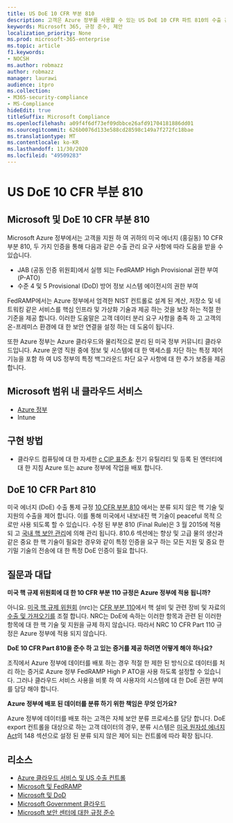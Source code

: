 ```yaml
---
title: US DoE 10 CFR 부분 810
description: 고객은 Azure 정부를 사용할 수 있는 US DoE 10 CFR 파트 810의 수출 관리 요구 사항을 따릅니다.
keywords: Microsoft 365, 규정 준수, 제안
localization_priority: None
ms.prod: microsoft-365-enterprise
ms.topic: article
f1.keywords:
- NOCSH
ms.author: robmazz
author: robmazz
manager: laurawi
audience: itpro
ms.collection:
- M365-security-compliance
- MS-Compliance
hideEdit: true
titleSuffix: Microsoft Compliance
ms.openlocfilehash: a09f4f6df73ef09dbbce26afd91704181886dd01
ms.sourcegitcommit: 626b0076d133e588cd28598c149a7f272fc18bae
ms.translationtype: MT
ms.contentlocale: ko-KR
ms.lasthandoff: 11/30/2020
ms.locfileid: "49509283"
---
```

# <a name="us-doe-10-cfr-part-810"></a>US DoE 10 CFR 부분 810

## <a name="microsoft-and-doe-10-cfr-part-810"></a>Microsoft 및 DoE 10 CFR 부분 810

Microsoft Azure 정부에서는 고객을 지원 하 여 귀하의 미국 에너지 (홍길동) 10 CFR 부분 810, 두 가지 인증을 통해 다음과 같은 수출 관리 요구 사항에 따라 도움을 받을 수 있습니다.

- JAB (공동 인증 위원회)에서 실행 되는 FedRAMP High Provisional 권한 부여 (P-ATO)
- 수준 4 및 5 Provisional (DoD) 방어 정보 시스템 에이전시의 권한 부여

FedRAMP에서는 Azure 정부에서 엄격한 NIST 컨트롤로 설계 된 계산, 저장소 및 네트워킹 같은 서비스를 핵심 인프라 및 가상화 기술과 제공 하는 것을 보장 하는 적절 한 기준을 제공 합니다. 이러한 도움말은 고객 데이터 분리 요구 사항을 충족 하 고 고객의 온-프레미스 환경에 대 한 보안 연결을 설정 하는 데 도움이 됩니다.

또한 Azure 정부는 Azure 클라우드와 물리적으로 분리 된 미국 정부 커뮤니티 클라우드입니다. Azure 운영 직원 중에 정보 및 시스템에 대 한 액세스를 차단 하는 특정 제어 기능을 포함 하 여 US 정부의 특정 백그라운드 차단 요구 사항에 대 한 추가 보증을 제공 합니다.

## <a name="microsoft-in-scope-cloud-services"></a>Microsoft 범위 내 클라우드 서비스

- [Azure 정부](https://aka.ms/AzureCompliance)
- Intune

## <a name="how-to-implement"></a>구현 방법

- 클라우드 컴퓨팅에 대 한 자세한 [c CIP 표준 &](https://aka.ms/AzureNERC): 전기 유틸리티 및 등록 된 엔터티에 대 한 지침 Azure 또는 azure 정부에 작업을 배포 합니다.

## <a name="about-doe-10-cfr-part-810"></a>DoE 10 CFR Part 810

미국 에너지 (DoE) 수출 통제 규정 [10 CFR 부분 810](https://www.govinfo.gov/content/pkg/FR-2015-02-23/pdf/2015-03479.pdf) 에서는 분류 되지 않은 핵 기술 및 지원의 수출을 제어 합니다. 이를 통해 미국에서 내보내진 핵 기술이 peaceful 목적 으로만 사용 되도록 할 수 있습니다. 수정 된 부분 810 (Final Rule)은 3 월 2015에 적용 되 고 [국내 핵 보안 관리](https://www.energy.gov/nnsa/national-nuclear-security-administration)에 의해 관리 됩니다. 810.6 섹션에는 향상 및 고급 물의 생산과 같은 중요 한 핵 기술이 필요한 경우와 같이 특정 인증을 요구 하는 모든 지원 및 중요 한 기밀 기술의 전송에 대 한 특정 DoE 인증이 필요 합니다.

## <a name="frequently-asked-questions"></a>질문과 대답

**미국 핵 규제 위원회에 대 한 10 CFR 부분 110 규정은 Azure 정부에 적용 됩니까?**

아니요. [미국 핵 규제 위원회](https://www.nrc.gov/) (nrc)는 [CFR 부분 110](https://www.nrc.gov/reading-rm/doc-collections/cfr/part110/)에서 핵 설비 및 관련 장비 및 자료의 [수출 및 가져오기를](https://www.nrc.gov/about-nrc/ip/export-import.html) 조절 합니다. NRC는 DoE에 속하는 이러한 항목과 관련 된 이러한 항목에 대 한 핵 기술 및 지원을 규제 하지 않습니다. 따라서 NRC 10 CFR Part 110 규정은 Azure 정부에 적용 되지 않습니다.

**DoE 10 CFR Part 810을 준수 하 고 있는 증거를 제공 하려면 어떻게 해야 하나요?**

조직에서 Azure 정부에 데이터를 배포 하는 경우 적절 한 제한 된 방식으로 데이터를 처리 하는 증거로 Azure 정부 FedRAMP High P ATO을 사용 하도록 설정할 수 있습니다. 그러나 클라우드 서비스 사용을 비롯 하 여 사용자의 시스템에 대 한 DoE 권한 부여를 담당 해야 합니다.

**Azure 정부에 배포 된 데이터를 분류 하기 위한 책임은 무엇 인가요?**

Azure 정부에 데이터를 배포 하는 고객은 자체 보안 분류 프로세스를 담당 합니다. DoE export 컨트롤을 대상으로 하는 고객 데이터의 경우, 분류 시스템은 [미국 원자성 에너지 Act](https://www.epa.gov/laws-regulations/summary-atomic-energy-act)의 148 섹션으로 설정 된 분류 되지 않은 제어 되는 컨트롤에 따라 확장 됩니다.

## <a name="resources"></a>리소스

- [Azure 클라우드 서비스 및 US 수출 컨트롤](https://servicetrust.microsoft.com/ViewPage/TrustDocuments?command=Download&downloadType=Document&downloadId=c24c11f2-2cd4-444a-9160-19762855ad3a&docTab=6d000410-c9e9-11e7-9a91-892aae8839ad_FAQ_and_White_Papers)
- [Microsoft 및 FedRAMP](offering-fedramp.md)
- [Microsoft 및 DoD](offering-dod-disa-l2-l4-l5.md)
- [Microsoft Government 클라우드](https://www.microsoft.com/enterprise/government)
- [Microsoft 보안 센터에 대한 규정 준수](https://www.microsoft.com/trust-center/compliance/compliance-overview)
